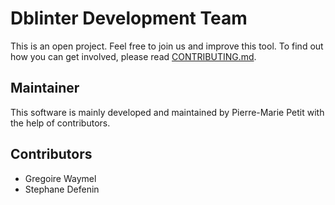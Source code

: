 Dblinter Development Team
===============================================================================

This is an open project. Feel free to join us and improve this tool. To find out
how you can get involved, please read [CONTRIBUTING.md].

[CONTRIBUTING.md]: CONTRIBUTING.md

Maintainer
-------------------------------------------------------------------------------

This software is mainly developed and maintained by Pierre-Marie Petit with the
help of contributors.

Contributors
-------------------------------------------------------------------------------

* Gregoire Waymel
* Stephane Defenin
